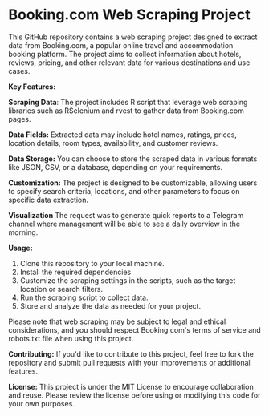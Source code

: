 # Booking.com Web Scraping Project

This GitHub repository contains a web scraping project designed to extract data from Booking.com, a popular online travel and accommodation booking platform. The project aims to collect information about hotels, reviews, pricing, and other relevant data for various destinations and use cases.

**Key Features:**

**Scraping Data**: The project includes R script that leverage web scraping libraries such as RSelenium and rvest to gather data from Booking.com pages.

**Data Fields:** Extracted data may include hotel names, ratings, prices, location details, room types, availability, and customer reviews.

**Data Storage:** You can choose to store the scraped data in various formats like JSON, CSV, or a database, depending on your requirements.

**Customization:** The project is designed to be customizable, allowing users to specify search criteria, locations, and other parameters to focus on specific data extraction.

**Visualization** The request was to generate quick reports to a Telegram channel where management will be able to see a daily overview in the morning. 

**Usage:**
1. Clone this repository to your local machine.
2. Install the required dependencies
3. Customize the scraping settings in the scripts, such as the target location or search filters.
4. Run the scraping script to collect data.
5. Store and analyze the data as needed for your project.

Please note that web scraping may be subject to legal and ethical considerations, and you should respect Booking.com's terms of service and robots.txt file when using this project.

**Contributing:**
If you'd like to contribute to this project, feel free to fork the repository and submit pull requests with your improvements or additional features.

**License:**
This project is under the MIT License to encourage collaboration and reuse. Please review the license before using or modifying this code for your own purposes.
